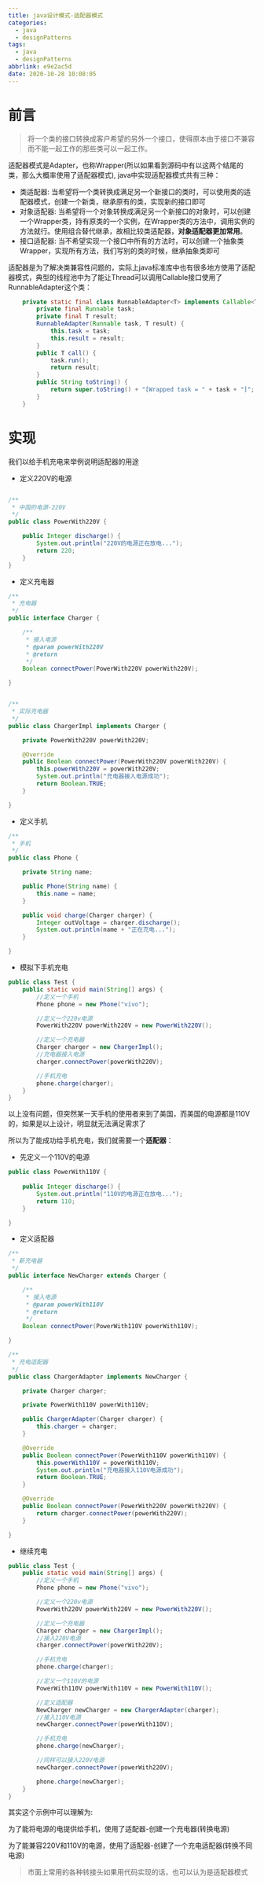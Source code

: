 ```yaml
---
title: java设计模式-适配器模式
categories:
  - java
  - designPatterns
tags:
  - java
  - designPatterns
abbrlink: e9e2ac5d
date: 2020-10-28 10:08:05
---
```


# 前言

> 将一个类的接口转换成客户希望的另外一个接口，使得原本由于接口不兼容而不能一起工作的那些类可以一起工作。

适配器模式是Adapter，也称Wrapper(所以如果看到源码中有以这两个结尾的类，那么大概率使用了适配器模式), java中实现适配器模式共有三种：

* 类适配器: 当希望将一个类转换成满足另一个新接口的类时，可以使用类的适配器模式，创建一个新类，继承原有的类，实现新的接口即可
* 对象适配器: 当希望将一个对象转换成满足另一个新接口的对象时，可以创建一个Wrapper类，持有原类的一个实例，在Wrapper类的方法中，调用实例的方法就行。使用组合替代继承，故相比较类适配器，**对象适配器更加常用**。
* 接口适配器: 当不希望实现一个接口中所有的方法时，可以创建一个抽象类Wrapper，实现所有方法，我们写别的类的时候，继承抽象类即可

 <!-- more -->

适配器是为了解决类兼容性问题的，实际上java标准库中也有很多地方使用了适配器模式，典型的线程池中为了能让Thread可以调用Callable接口使用了RunnableAdapter这个类：

```java
    private static final class RunnableAdapter<T> implements Callable<T> {
        private final Runnable task;
        private final T result;
        RunnableAdapter(Runnable task, T result) {
            this.task = task;
            this.result = result;
        }
        public T call() {
            task.run();
            return result;
        }
        public String toString() {
            return super.toString() + "[Wrapped task = " + task + "]";
        }
    }
```

# 实现

我们以给手机充电来举例说明适配器的用途


* 定义220V的电源

```java

/**
 * 中国的电源-220V
 */
public class PowerWith220V {

    public Integer discharge() {
        System.out.println("220V的电源正在放电...");
        return 220;
    }
}


```

* 定义充电器
  
```java
/**
 * 充电器
 */
public interface Charger {

    /**
     * 接入电源
     * @param powerWith220V
     * @return
     */
    Boolean connectPower(PowerWith220V powerWith220V);

}


/**
 * 实际充电器
 */
public class ChargerImpl implements Charger {

    private PowerWith220V powerWith220V;

    @Override
    public Boolean connectPower(PowerWith220V powerWith220V) {
        this.powerWith220V = powerWith220V;
        System.out.println("充电器接入电源成功");
        return Boolean.TRUE;
    }

}

```
* 定义手机

```java
/**
 * 手机
 */
public class Phone {

    private String name;

    public Phone(String name) {
        this.name = name;
    }

    public void charge(Charger charger) {
        Integer outVoltage = charger.discharge();
        System.out.println(name + "正在充电...");
    }

}
```

* 模拟下手机充电
```java
public class Test {
    public static void main(String[] args) {
        //定义一个手机
        Phone phone = new Phone("vivo");

        //定义一个220v电源
        PowerWith220V powerWith220V = new PowerWith220V();

        //定义一个充电器
        Charger charger = new ChargerImpl();
        //充电器接入电源
        charger.connectPower(powerWith220V);

        //手机充电
        phone.charge(charger);
    }
}


```

以上没有问题，但突然某一天手机的使用者来到了美国，而美国的电源都是110V的，如果是以上设计，明显就无法满足需求了

所以为了能成功给手机充电，我们就需要一个**适配器**：

* 先定义一个110V的电源

```java
public class PowerWith110V {
    
    public Integer discharge() {
        System.out.println("110V的电源正在放电...");
        return 110;
    }

}

```
* 定义适配器

```java
/**
 * 新充电器
 */
public interface NewCharger extends Charger {

    /**
     * 接入电源
     * @param powerWith110V
     * @return
     */
    Boolean connectPower(PowerWith110V powerWith110V);

}

/**
 * 充电适配器
 */
public class ChargerAdapter implements NewCharger {

    private Charger charger;

    private PowerWith110V powerWith110V;

    public ChargerAdapter(Charger charger) {
        this.charger = charger;
    }

    @Override
    public Boolean connectPower(PowerWith110V powerWith110V) {
        this.powerWith110V = powerWith110V;
        System.out.println("充电器接入110V电源成功");
        return Boolean.TRUE;
    }

    @Override
    public Boolean connectPower(PowerWith220V powerWith220V) {
        return charger.connectPower(powerWith220V);
    }

}

```

* 继续充电

```java
public class Test {
    public static void main(String[] args) {
        //定义一个手机
        Phone phone = new Phone("vivo");

        //定义一个220v电源
        PowerWith220V powerWith220V = new PowerWith220V();

        //定义一个充电器
        Charger charger = new ChargerImpl();
        //接入220V电源
        charger.connectPower(powerWith220V);

        //手机充电
        phone.charge(charger);

        //定义一个110V的电源
        PowerWith110V powerWith110V = new PowerWith110V();

        //定义适配器
        NewCharger newCharger = new ChargerAdapter(charger);
        //接入110V电源
        newCharger.connectPower(powerWith110V);

        //手机充电
        phone.charge(newCharger);

        //同样可以接入220V电源
        newCharger.connectPower(powerWith220V);

        phone.charge(newCharger);
    }
}

```

其实这个示例中可以理解为: 

为了能将电源的电提供给手机，使用了适配器-创建一个充电器(转换电源)

为了能兼容220V和110V的电源，使用了适配器-创建了一个充电适配器(转换不同电源)

> 市面上常用的各种转接头如果用代码实现的话，也可以认为是适配器模式